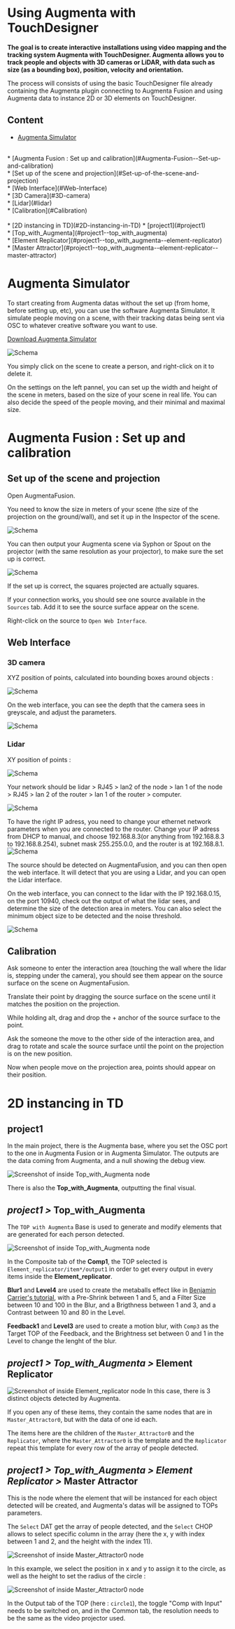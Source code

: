 # Using Augmenta with TouchDesigner

**The goal is to create interactive installations using video mapping and the tracking system Augmenta with TouchDesigner. Augmenta allows you to track people and objects with 3D cameras or LiDAR, with data such as size (as a bounding box), position, velocity and orientation.**

The process will consists of using the basic TouchDesigner file already containing the Augmenta plugin connecting to Augmenta Fusion and using Augmenta data to instance 2D or 3D elements on TouchDesigner.

## Content
* [Augmenta Simulator](#Augmenta-Simulator)<br>
<br>
* [Augmenta Fusion : Set up and calibration](#Augmenta-Fusion--Set-up-and-calibration)<br> 
    * [Set up of the scene and projection](#Set-up-of-the-scene-and-projection)<br>
    * [Web Interface](#Web-Interface)<br>
        * [3D Camera](#3D-camera)<br>
        * [Lidar](#lidar)<br>
    * [Calibration](#Calibration)<br>
<br>
* [2D instancing in TD](#2D-instancing-in-TD)    
    * [project1](#project1)<br>
    * [Top_with_Augmenta](#project1--top_with_augmenta)<br>
    * [Element Replicator](#project1--top_with_augmenta--element-replicator)<br>
    * [Master Attractor](#project1--top_with_augmenta--element-replicator--master-attractor)<br>



# Augmenta Simulator

To start creating from Augmenta datas without the set up (from home, before setting up, etc), you can use the software Augmenta Simulator. It simulate people moving on a scene, with their tracking datas being sent via OSC to whatever creative software you want to use.

[Download Augmenta Simulator](https://augmenta.tech/downloads/)

![Schema](./images/screen10.png)

You simply click on the scene to create a person, and right-click on it to delete it.

On the settings on the left pannel, you can set up the width and height of the scene in meters, based on the size of your scene in real life.
You can also decide the speed of the people moving, and their minimal and maximal size.

# Augmenta Fusion : Set up and calibration

## Set up of the scene and projection

Open AugmentaFusion.

You need to know the size in meters of your scene (the size of the projection on the ground/wall), and set it up in the Inspector of the scene.

![Schema](./images/screen6.png)

You can then output your Augmenta scene via Syphon or Spout on the projector (with the same resolution as your projector), to make sure the set up is correct.

![Schema](./images/screen7.png)

If the set up is correct, the squares projected are actually squares.

If your connection works, you should see one source available in the `Sources` tab. Add it to see the source surface appear on the scene.

Right-click on the source to `Open Web Interface`.

## Web Interface

### 3D camera
XYZ position of points, calculated into bounding boxes around objects :

![Schema](./images/schema2.png)

On the web interface, you can see the depth that the camera sees in greyscale, and adjust the parameters.

![Schema](./images/synoptique2.png)

### Lidar
XY position of points :

![Schema](./images/schema.png)

Your network should be lidar > RJ45 > lan2 of the node > lan 1 of the node > RJ45 > lan 2  of the router > lan 1  of the router > computer.

<!-- (jsuis pas sure de l'ordre sur le routeur). -->

![Schema](./images/synoptique1.png)

To have the right IP adress, you need to change your ethernet network parameters when you are connected to the router.
Change your IP adress from DHCP to manual, and choose 192.168.8.3(or anything from 192.168.8.3 to 192.168.8.254), subnet mask 255.255.0.0, and the router is at 192.168.8.1.
![Schema](./images/screen9.png)

The source should be detected on AugmentaFusion, and you can then open the web interface. It will detect that you are using a Lidar, and you can open the Lidar interface.

On the web interface, you can connect to the lidar with the IP 192.168.0.15, on the port 10940, check out the output of what the lidar sees, and determine the size of the detection area in meters.
You can also select the minimum object size to be detected and the noise threshold.

![Schema](./images/screen8.png)

## Calibration

Ask someone to enter the interaction area (touching the wall where the lidar is, stepping under the camera), you should see them appear on the source surface on the scene on AugmentaFusion.

Translate their point by dragging the source surface on the scene until it matches the position on the projection.

While holding alt, drag and drop the + anchor of the source surface to the point.

Ask the someone the move to the other side of the interaction area, and drag to rotate and scale the source surface until the point on the projection is on the new position.

Now when people move on the projection area, points should appear on their position.

<!-- ajouter un gif -->

# 2D instancing in TD

## project1

In the main project, there is the Augmenta base, where you set the OSC port to the one in Augmenta Fusion or in Augmenta Simulator. The outputs are the data coming from Augmenta, and a null showing the debug view.

![Screenshot of inside Top_with_Augmenta node](./images/screen5.png)

There is also the **Top_with_Augmenta**, outputting the final visual.

## *project1 >* Top_with_Augmenta

The `TOP with Augmenta` Base is used to generate and modify elements that are generated for each person detected.

![Screenshot of inside Top_with_Augmenta node](./images/screen3.png)

In the Composite tab of the **Comp1**, the TOP selected is `Element_replicator/item*/output1` in order to get every output in every items inside the **Element_replicator**.

**Blur1** and **Level4** are used to create the metaballs effect like in [Benjamin Carrier's tutorial](https://www.youtube.com/watch?v=_8DY7myCNgk), with a Pre-Shrink between 1 and 5, and a Filter Size between 10 and 100 in the Blur, and a Brigthness between 1 and 3, and a Contrast between 10 and 80 in the Level.

**Feedback1** and **Level3** are used to create a motion blur, with `Comp3` as the Target TOP of the Feedback, and the Brightness set between 0 and 1 in the Level to change the lenght of the blur.

## *project1 > Top_with_Augmenta >* Element Replicator

![Screenshot of inside Element_replicator node](./images/screen2.png)
In this case, there is 3 distinct objects detected by Augmenta.

If you open any of these items, they contain the same nodes that are in `Master_Attractor0`, but with the data of one id each.

The items here are the children of the `Master_Attractor0` and the `Replicator`, where the `Master_Attractor0` is the template and the `Replicator` repeat this template for every row of the array of people detected.

## *project1 > Top_with_Augmenta > Element Replicator >* Master Attractor

This is the node where the element that will be instanced for each object detected will be created, and Augmenta's datas will be assigned to TOPs parameters.

The `Select` DAT get the array of people detected, and the `Select` CHOP allows to select specific column in the array (here the x, y with index between 1 and 2, and the height with the index 11).

![Screenshot of inside Master_Attractor0 node](./images/screen1.png)

In this example, we select the position in x and y to assign it to the circle, as well as the height to set the radius of the circle :

![Screenshot of inside Master_Attractor0 node](./images/screen4.png)

In the Output tab of the TOP (here : `circle1`), the toggle "Comp with Input" needs to be switched on, and in the Common tab, the resolution needs to be the same as the video projector used.